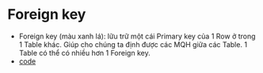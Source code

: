 # Foreign key
- Foreign key (màu xanh lá): lữu trữ một cái Primary key của 1 Row ở trong 1 Table khác. Giúp cho chúng ta định được các MQH giữa các Table. 1 Table có thể có nhiều hơn 1 Foreign key.
- [code](foreign%20key.sql)

